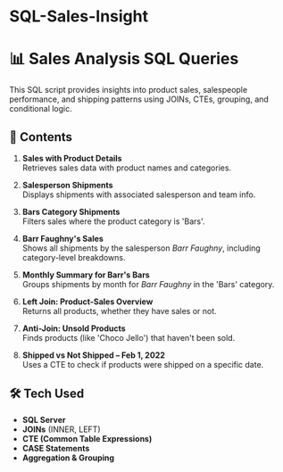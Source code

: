 # SQL-Sales-Insight

# 📊 Sales Analysis SQL Queries

This SQL script provides insights into product sales, salespeople performance, and shipping patterns using JOINs, CTEs, grouping, and conditional logic.

## 📁 Contents

1. **Sales with Product Details**  
   Retrieves sales data with product names and categories.

2. **Salesperson Shipments**  
   Displays shipments with associated salesperson and team info.

3. **Bars Category Shipments**  
   Filters sales where the product category is 'Bars'.

4. **Barr Faughny's Sales**  
   Shows all shipments by the salesperson *Barr Faughny*, including category-level breakdowns.

5. **Monthly Summary for Barr's Bars**  
   Groups shipments by month for *Barr Faughny* in the 'Bars' category.

6. **Left Join: Product-Sales Overview**  
   Returns all products, whether they have sales or not.

7. **Anti-Join: Unsold Products**  
   Finds products (like 'Choco Jello') that haven't been sold.

8. **Shipped vs Not Shipped – Feb 1, 2022**  
   Uses a CTE to check if products were shipped on a specific date.

## 🛠️ Tech Used

- **SQL Server**
- **JOINs** (INNER, LEFT)
- **CTE (Common Table Expressions)**
- **CASE Statements**
- **Aggregation & Grouping**



